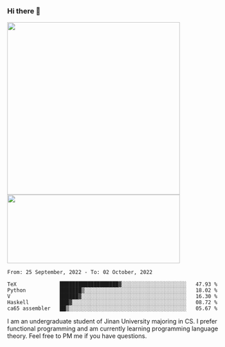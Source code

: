 ### Hi there 👋

<!--
**pe200012/pe200012** is a ✨ _special_ ✨ repository because its `README.md` (this file) appears on your GitHub profile.

Here are some ideas to get you started:

- 🔭 I’m currently working on ...
- 🌱 I’m currently learning ...
- 👯 I’m looking to collaborate on ...
- 🤔 I’m looking for help with ...
- 💬 Ask me about ...
- 📫 How to reach me: ...
- 😄 Pronouns: ...
- ⚡ Fun fact: ...
-->
<p>
    <img width="400em" src="https://github-readme-stats.vercel.app/api?username=pe200012&show_icons=true&icon_color=f44336&title_color=757de8">
    <img width="400em" height="159em" src="https://github-readme-stats.vercel.app/api/top-langs/?username=pe200012&hide=html,cmake,css&title_color=757de8&layout=compact">
</p>

<!--START_SECTION:waka-->
```text
From: 25 September, 2022 - To: 02 October, 2022

TeX              ███████████████████▓░░░░░░░░░░░░░░░░░░░░░   47.93 % 
Python           ███████▒░░░░░░░░░░░░░░░░░░░░░░░░░░░░░░░░░   18.02 % 
V                ██████▓░░░░░░░░░░░░░░░░░░░░░░░░░░░░░░░░░░   16.30 % 
Haskell          ███▓░░░░░░░░░░░░░░░░░░░░░░░░░░░░░░░░░░░░░   08.72 % 
ca65 assembler   ██▒░░░░░░░░░░░░░░░░░░░░░░░░░░░░░░░░░░░░░░   05.67 % 
```
<!--END_SECTION:waka-->

I am an undergraduate student of Jinan University majoring in CS. I prefer functional programming and am currently learning programming language theory. Feel free to PM me if you have questions.
